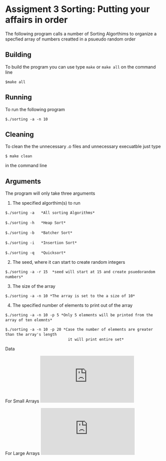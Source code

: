# Assigment 3 Sorting: Putting your affairs in order
The following program calls a number of Sorting Algorthims to organize a specfied array of numbers creatted in a
psueudo random order
## Building
 To build the program you can use type `make` or `make all` on the command line
```
$make all
```

## Running
To run the following program

```
$./sorting -a -n 10
```

## Cleaning

To clean the the unnecessary .o files and unnecessary execuatble just type

```
$ make clean
```

in the command line

## Arguments

The program will only take three arguments

1. The specified algorthim(s) to run

```
$./sorting -a   *All sorting Algorithms*

$./sorting -h   *Heap Sort*

$./sorting -b   *Batcher Sort*

$./sorting -i   *Insertion Sort*

$./sorting -q   *Quicksort*

```


2. The seed, where it can start to create random integers

```
$./sorting -a -r 15  *seed will start at 15 and create psuedorandom numbers*
```

3. The size of the array

```
$./sorting -a -n 10 *The array is set to the a size of 10*
```

4. The specified number of elements to print out of the array

```
$./sorting -a -n 10 -p 5 *Only 5 elements will be printed from the array of ten elemnts*
```

```
$./sorting -a -n 10 -p 20 *Case the number of elements are greater than the array's length
                            it will print entire set*
```
Data

For Small Arrays
![small_graph](https://github.com/timpt0261/Coding-Practice/blob/master/rtchavez/asgn3/small.pdf)

For Large Arrays
![large_graph](https://github.com/timpt0261/Coding-Practice/blob/master/rtchavez/asgn3/large.pdf)

